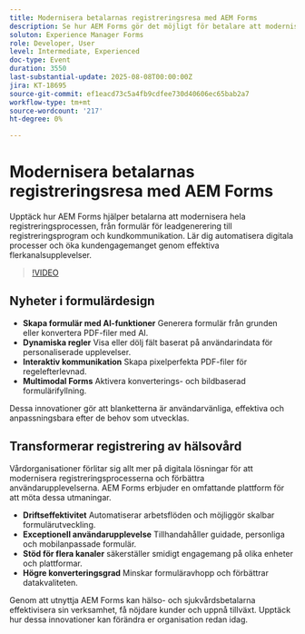 ```yaml
---
title: Modernisera betalarnas registreringsresa med AEM Forms
description: Se hur AEM Forms gör det möjligt för betalare att modernisera registreringsresor, automatisera processer och leverera engagerande kundupplevelser i flera kanaler.
soluton: Experience Manager Forms
role: Developer, User
level: Intermediate, Experienced
doc-type: Event
duration: 3550
last-substantial-update: 2025-08-08T00:00:00Z
jira: KT-18695
source-git-commit: ef1eacd73c5a4fb9cdfee730d40606ec65bab2a7
workflow-type: tm+mt
source-wordcount: '217'
ht-degree: 0%

---
```



# Modernisera betalarnas registreringsresa med AEM Forms

Upptäck hur AEM Forms hjälper betalarna att modernisera hela registreringsprocessen, från formulär för leadgenerering till registreringsprogram och kundkommunikation. Lär dig automatisera digitala processer och öka kundengagemanget genom effektiva flerkanalsupplevelser.

>[!VIDEO](https://video.tv.adobe.com/v/3470542/?learn=on&enablevpops)

## Nyheter i formulärdesign

* **Skapa formulär med AI-funktioner** Generera formulär från grunden eller konvertera PDF-filer med AI.
* **Dynamiska regler** Visa eller dölj fält baserat på användarindata för personaliserade upplevelser.
* **Interaktiv kommunikation** Skapa pixelperfekta PDF-filer för regelefterlevnad.
* **Multimodal Forms** Aktivera konverterings- och bildbaserad formulärifyllning.

Dessa innovationer gör att blanketterna är användarvänliga, effektiva och anpassningsbara efter de behov som utvecklas.

## Transformerar registrering av hälsovård

Vårdorganisationer förlitar sig allt mer på digitala lösningar för att modernisera registreringsprocesserna och förbättra användarupplevelserna. AEM Forms erbjuder en omfattande plattform för att möta dessa utmaningar.

* **Driftseffektivitet** Automatiserar arbetsflöden och möjliggör skalbar formulärutveckling.
* **Exceptionell användarupplevelse** Tillhandahåller guidade, personliga och mobilanpassade formulär.
* **Stöd för flera kanaler** säkerställer smidigt engagemang på olika enheter och plattformar.
* **Högre konverteringsgrad** Minskar formuläravhopp och förbättrar datakvaliteten.

Genom att utnyttja AEM Forms kan hälso- och sjukvårdsbetalarna effektivisera sin verksamhet, få nöjdare kunder och uppnå tillväxt. Upptäck hur dessa innovationer kan förändra er organisation redan idag.
